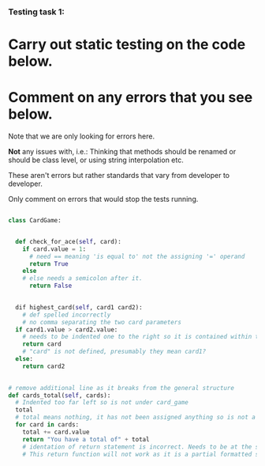 ### Testing task 1:

# Carry out static testing on the code below.
# Comment on any errors that you see below.

Note that we are only looking for errors here.

**Not** any issues with, i.e.: 
Thinking that methods should be renamed or should be class level, or using string interpolation etc. 

These aren't errors but rather standards that vary from developer to developer. 

Only comment on errors that would stop the tests running.

```python

class CardGame:


  def check_for_ace(self, card):
    if card.value = 1:
      # need == meaning 'is equal to' not the assigning '=' operand
      return True
    else
    # else needs a semicolon after it.
      return False
   

  dif highest_card(self, card1 card2): 
    # def spelled incorrectly
    # no comma separating the two card parameters 
  if card1.value > card2.value:
    # needs to be indented one to the right so it is contained within the highest_card() method
    return card 
    # "card" is not defined, presumably they mean card1?
  else:
    return card2
  

# remove additional line as it breaks from the general structure
def cards_total(self, cards):
  # Indented too far left so is not under card_game 
  total
  # total means nothing, it has not been assigned anything so is not a usable variable. 
  for card in cards:
    total += card.value
    return "You have a total of" + total
    # identation of return statement is incorrect. Needs to be at the same level as "for" in order to get total, otherwise it will iterate evey loop.
    # This return function will not work as it is a partial formatted string written badly 
```
